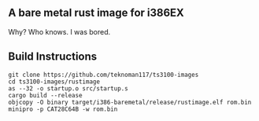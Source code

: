 A bare metal rust image for i386EX
----------------------------------

Why? Who knows. I was bored.

Build Instructions
------------------
~~~~
git clone https://github.com/teknoman117/ts3100-images
cd ts3100-images/rustimage
as --32 -o startup.o src/startup.s
cargo build --release
objcopy -O binary target/i386-baremetal/release/rustimage.elf rom.bin
minipro -p CAT28C64B -w rom.bin
~~~~
